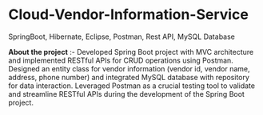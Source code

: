 # Cloud-Vendor-Information-Service
SpringBoot, Hibernate, Eclipse, Postman, Rest API, MySQL Database

**About the project** :- 
Developed Spring Boot project with MVC architecture and implemented RESTful
APIs for CRUD operations using Postman.
Designed an entity class for vendor information (vendor id, vendor name, address,
phone number) and integrated MySQL database with repository for data interaction.
Leveraged Postman as a crucial testing tool to validate and streamline RESTful APIs
during the development of the Spring Boot project.

